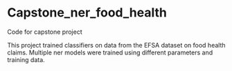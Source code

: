 # Capstone_ner_food_health
Code for capstone project

This project trained classifiers on data from the EFSA dataset on food health claims. Multiple ner models were trained using different parameters and training data.
